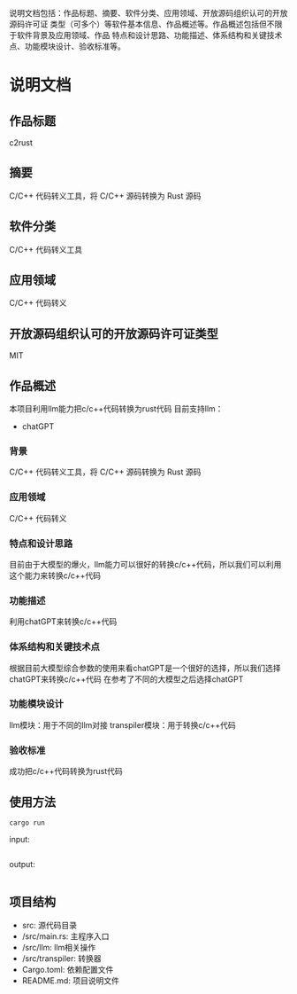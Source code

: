 说明文档包括：作品标题、摘要、软件分类、应用领域、开放源码组织认可的开放源码许可证
类型（可多个）等软件基本信息、作品概述等。作品概述包括但不限于软件背景及应用领域、作品
特点和设计思路、功能描述、体系结构和关键技术点、功能模块设计、验收标准等。

# 说明文档

## 作品标题
c2rust

## 摘要
C/C++ 代码转义工具，将 C/C++ 源码转换为 Rust 源码

## 软件分类
C/C++ 代码转义工具

## 应用领域
C/C++ 代码转义

## 开放源码组织认可的开放源码许可证类型
MIT

## 作品概述
本项目利用llm能力把c/c++代码转换为rust代码
目前支持llm：
- chatGPT

### 背景
C/C++ 代码转义工具，将 C/C++ 源码转换为 Rust 源码

### 应用领域
C/C++ 代码转义

### 特点和设计思路
目前由于大模型的爆火，llm能力可以很好的转换c/c++代码，所以我们可以利用这个能力来转换c/c++代码

### 功能描述
利用chatGPT来转换c/c++代码

### 体系结构和关键技术点
根据目前大模型综合参数的使用来看chatGPT是一个很好的选择，所以我们选择chatGPT来转换c/c++代码
在参考了不同的大模型之后选择chatGPT
### 功能模块设计
llm模块：用于不同的llm对接
transpiler模块：用于转换c/c++代码
### 验收标准
成功把c/c++代码转换为rust代码

## 使用方法


```shell
cargo run 
```

input:
```c

```


output:
```rust

```


## 项目结构
- src: 源代码目录
- /src/main.rs: 主程序入口
- /src/llm: llm相关操作
- /src/transpiler: 转换器
- Cargo.toml: 依赖配置文件
- README.md: 项目说明文件


